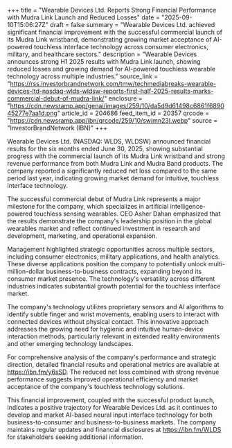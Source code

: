 +++
title = "Wearable Devices Ltd. Reports Strong Financial Performance with Mudra Link Launch and Reduced Losses"
date = "2025-09-10T15:06:27Z"
draft = false
summary = "Wearable Devices Ltd. achieved significant financial improvement with the successful commercial launch of its Mudra Link wristband, demonstrating growing market acceptance of AI-powered touchless interface technology across consumer electronics, military, and healthcare sectors."
description = "Wearable Devices announces strong H1 2025 results with Mudra Link launch, showing reduced losses and growing demand for AI-powered touchless wearable technology across multiple industries."
source_link = "https://rss.investorbrandnetwork.com/tmw/techmediabreaks-wearable-devices-ltd-nasdaq-wlds-wldsw-reports-first-half-2025-results-marks-commercial-debut-of-mudra-link/"
enclosure = "https://cdn.newsramp.app/genai/images/259/10/da5d9d61498c6861f689045277e7aa1d.png"
article_id = 204686
feed_item_id = 20357
qrcode = "https://cdn.newsramp.app/ibn/qrcode/259/10/swimn23l.webp"
source = "InvestorBrandNetwork (IBN)"
+++

<p>Wearable Devices Ltd. (NASDAQ: WLDS, WLDSW) announced financial results for the six months ended June 30, 2025, showing substantial progress with the commercial launch of its Mudra Link wristband and strong revenue performance from both Mudra Link and Mudra Band products. The company reported a significantly reduced net loss compared to the same period last year, indicating growing market demand for intuitive, touchless interface technology.</p><p>The successful commercial debut of Mudra Link represents a major milestone for the company, which specializes in artificial intelligence-powered touchless sensing wearables. CEO Asher Dahan emphasized that the results demonstrate the company's leadership position in the global wearables market and reflect continued investment in research and development, marketing, and operational expansion.</p><p>Management highlighted strategic opportunities across multiple sectors, including consumer electronics, military applications, and health analytics. These diverse applications position the company to potentially unlock multi-million-dollar business-to-business contracts, expanding beyond its consumer market presence. The technology's versatility across different industries indicates substantial growth potential for the touchless interface market.</p><p>The company's technology utilizes proprietary sensors and AI algorithms to identify subtle finger and wrist movements, enabling users to interact with connected devices without physical contact. This innovative approach addresses the growing need for hygienic and intuitive human-device interaction methods, particularly relevant in extended reality environments and other emerging technology landscapes.</p><p>For comprehensive analysis of the company's performance and strategic direction, detailed financial results and operational metrics are available at <a href="https://ibn.fm/y6sSD" rel="nofollow" target="_blank">https://ibn.fm/y6sSD</a>. The reduced net loss combined with strong revenue performance suggests improved operational efficiency and market acceptance of the company's touchless technology solutions.</p><p>This financial improvement, coupled with the successful product launch, indicates a positive trajectory for Wearable Devices Ltd. as it continues to develop and market AI-based neural input interface technology for both business-to-consumer and business-to-business markets. The company maintains regular updates and financial disclosures at <a href="https://ibn.fm/WLDS" rel="nofollow" target="_blank">https://ibn.fm/WLDS</a> for stakeholders seeking additional information.</p>